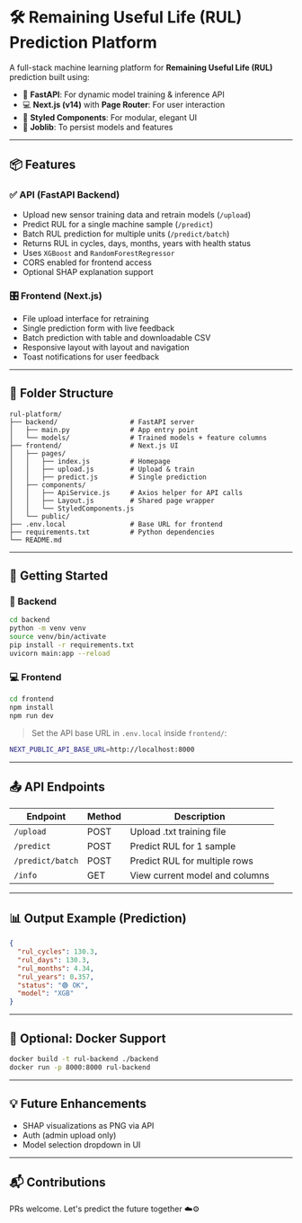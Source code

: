 # 🛠️ Remaining Useful Life (RUL) Prediction Platform

A full-stack machine learning platform for **Remaining Useful Life (RUL)** prediction built using:

* 🧠 **FastAPI**: For dynamic model training & inference API
* 💻 **Next.js (v14)** with **Page Router**: For user interaction
* 🎨 **Styled Components**: For modular, elegant UI
* 🔁 **Joblib**: To persist models and features

---

## 📦 Features

### ✅ API (FastAPI Backend)

* Upload new sensor training data and retrain models (`/upload`)
* Predict RUL for a single machine sample (`/predict`)
* Batch RUL prediction for multiple units (`/predict/batch`)
* Returns RUL in cycles, days, months, years with health status
* Uses `XGBoost` and `RandomForestRegressor`
* CORS enabled for frontend access
* Optional SHAP explanation support

### 🎛️ Frontend (Next.js)

* File upload interface for retraining
* Single prediction form with live feedback
* Batch prediction with table and downloadable CSV
* Responsive layout with layout and navigation
* Toast notifications for user feedback

---

## 📁 Folder Structure

```
rul-platform/
├── backend/                  # FastAPI server
│   ├── main.py               # App entry point
│   └── models/               # Trained models + feature columns
├── frontend/                 # Next.js UI
│   ├── pages/
│   │   ├── index.js          # Homepage
│   │   ├── upload.js         # Upload & train
│   │   ├── predict.js        # Single prediction
│   ├── components/
│   │   ├── ApiService.js     # Axios helper for API calls
│   │   ├── Layout.js         # Shared page wrapper
│   │   └── StyledComponents.js
│   └── public/
├── .env.local                # Base URL for frontend
├── requirements.txt          # Python dependencies
└── README.md
```

---

## 🚀 Getting Started

### 🔧 Backend

```bash
cd backend
python -m venv venv
source venv/bin/activate
pip install -r requirements.txt
uvicorn main:app --reload
```

### 💻 Frontend

```bash
cd frontend
npm install
npm run dev
```

> Set the API base URL in `.env.local` inside `frontend/`:

```bash
NEXT_PUBLIC_API_BASE_URL=http://localhost:8000
```

---

## 📤 API Endpoints

| Endpoint         | Method | Description                    |
| ---------------- | ------ | ------------------------------ |
| `/upload`        | POST   | Upload .txt training file      |
| `/predict`       | POST   | Predict RUL for 1 sample       |
| `/predict/batch` | POST   | Predict RUL for multiple rows  |
| `/info`          | GET    | View current model and columns |

---

## 📊 Output Example (Prediction)

```json
{
  "rul_cycles": 130.3,
  "rul_days": 130.3,
  "rul_months": 4.34,
  "rul_years": 0.357,
  "status": "🟢 OK",
  "model": "XGB"
}
```

---

## 🐳 Optional: Docker Support

```bash
docker build -t rul-backend ./backend
docker run -p 8000:8000 rul-backend
```

---

## 💡 Future Enhancements

* SHAP visualizations as PNG via API
* Auth (admin upload only)
* Model selection dropdown in UI

---

## 📬 Contributions

PRs welcome. Let's predict the future together ☁️⚙️
